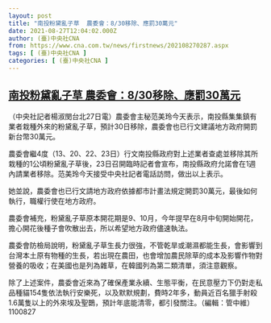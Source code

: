 ```yaml
---
layout: post
title: "南投粉黛亂子草  農委會：8/30移除、應罰30萬元"
date: 2021-08-27T12:04:02.000Z
author: (臺)中央社CNA
from: https://www.cna.com.tw/news/firstnews/202108270287.aspx
tags: [ (臺)中央社CNA ]
categories: [ (臺)中央社CNA ]
---
```

<!--1630065842000-->
[南投粉黛亂子草  農委會：8/30移除、應罰30萬元](https://www.cna.com.tw/news/firstnews/202108270287.aspx)
------

<div>
<div></div><div class="paragraph"><p>（中央社記者楊淑閔台北27日電）農委會主秘范美玲今天表示，南投縣集集鎮有業者栽種外來的粉黛亂子草，預計30日移除，農委會也已行文建議地方政府開罰新台幣30萬元。</p><p>農委會繼4度（13、20、22、23日）行文南投縣政府對上述業者查處並移除其所栽種的1公頃粉黛亂子草後，23日召開臨時記者會宣布，南投縣政府允諾會在1週內請業者移除。范美玲今天接受中央社記者電話訪問，做出以上表示。</p><p>她並說，農委會也已行文請地方政府依據都市計畫法規定開罰30萬元，最後如何執行，職權行使在地方政府。</p><p>農委會補充，粉黛亂子草原本開花期是9、10月，今年提早在8月中旬開始開花，擔心開花後種子會吹散出去，所以希望地方政府儘速執法。</p><p>農委會防檢局說明，粉黛亂子草生長力很強，不管乾旱或潮濕都能生長，會影響到台灣本土原有物種的生長，若出現在農田，也會增加農民除草的成本及影響作物對營養的吸收；在美國也是列為雜草，在韓國列為第二類清單，須注意觀察。</p><p>除了上述案件，農委會近來為了確保產業永續、生態平衡，在民意壓力下仍對走私品種貓154隻依法執行安樂死，以及默默規劃，費時2年多，動員近百名獵手射殺1.6萬隻以上的外來埃及聖䴉，預計年底能清零，都引發關注。（編輯：管中維）1100827</p></div>
</div>
